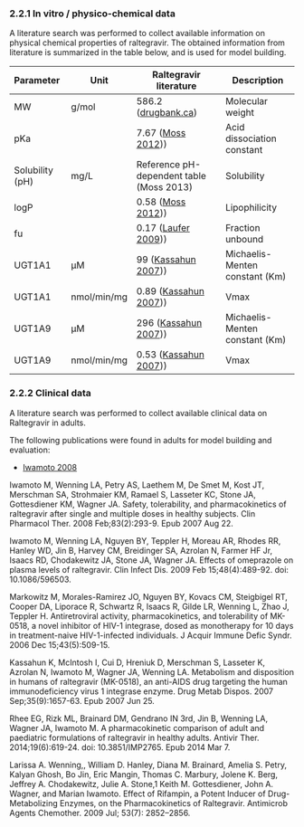 ### 2.2.1	In vitro / physico-chemical data

A literature search was performed to collect available information on physical chemical properties of raltegravir. The obtained information from literature is summarized in the table below, and is used for model building.

| **Parameter**   | **Unit**    | **Raltegravir literature**                     | **Description**                |
| :-------------- | ----------- | ---------------------------------------------- | ------------------------------ |
| MW              | g/mol       | 586.2 ([drugbank.ca](./References.md))         | Molecular weight               |
| pKa             |             | 7.67 ([Moss 2012](./References.md)))           | Acid dissociation constant     |
| Solubility (pH) | mg/L        | Reference pH-dependent table (Moss 2013)       | Solubility                     |
| logP            |             | 0.58 ([Moss 2012](./References.md)))           | Lipophilicity                  |
| fu              |             | 0.17 ([Laufer 2009](./References.md)))         | Fraction unbound               |
| UGT1A1          | µM          | 99 ([Kassahun 2007](./References.md)))         | Michaelis-Menten constant (Km) |
| UGT1A1          | nmol/min/mg | 0.89 ([Kassahun 2007](./References.md)))       | Vmax                           |
| UGT1A9          | µM          | 296 ([Kassahun 2007](./References.md)))        | Michaelis-Menten constant (Km) |
| UGT1A9          | nmol/min/mg | 0.53 ([Kassahun 2007](./References.md)))       | Vmax                           |

### 2.2.2	Clinical data

A literature search was performed to collect available clinical data on Raltegravir in adults. 

The following publications were found in adults for model building and evaluation:

* [Iwamoto 2008](./References.md)

Iwamoto M, Wenning LA, Petry AS, Laethem M, De Smet M, Kost JT, Merschman SA, Strohmaier KM, Ramael S, Lasseter KC, Stone JA, Gottesdiener KM, Wagner JA. Safety, tolerability, and pharmacokinetics of raltegravir after single and multiple doses in healthy subjects. Clin Pharmacol Ther. 2008 Feb;83(2):293-9. Epub 2007 Aug 22.

Iwamoto M, Wenning LA, Nguyen BY, Teppler H, Moreau AR, Rhodes RR, Hanley WD, Jin B, Harvey CM, Breidinger SA, Azrolan N, Farmer HF Jr, Isaacs RD, Chodakewitz JA, Stone JA, Wagner JA. Effects of omeprazole on plasma levels of raltegravir. Clin Infect Dis. 2009 Feb 15;48(4):489-92. doi: 10.1086/596503.

Markowitz M, Morales-Ramirez JO, Nguyen BY, Kovacs CM, Steigbigel RT, Cooper DA, Liporace R, Schwartz R, Isaacs R, Gilde LR, Wenning L, Zhao J, Teppler H. Antiretroviral activity, pharmacokinetics, and tolerability of MK-0518, a novel inhibitor of HIV-1 integrase, dosed as monotherapy for 10 days in treatment-naive HIV-1-infected individuals. J Acquir Immune Defic Syndr. 2006 Dec 15;43(5):509-15.

Kassahun K, McIntosh I, Cui D, Hreniuk D, Merschman S, Lasseter K, Azrolan N, Iwamoto M, Wagner JA, Wenning LA. Metabolism and disposition in humans of raltegravir (MK-0518), an anti-AIDS drug targeting the human immunodeficiency virus 1 integrase enzyme. Drug Metab Dispos. 2007 Sep;35(9):1657-63. Epub 2007 Jun 25.

Rhee EG, Rizk ML, Brainard DM, Gendrano IN 3rd, Jin B, Wenning LA, Wagner JA, Iwamoto M. A pharmacokinetic comparison of adult and paediatric formulations of raltegravir in healthy adults. Antivir Ther. 2014;19(6):619-24. doi: 10.3851/IMP2765. Epub 2014 Mar 7.

Larissa A. Wenning,, William D. Hanley, Diana M. Brainard, Amelia S. Petry, Kalyan Ghosh, Bo Jin, Eric Mangin, Thomas C. Marbury, Jolene K. Berg, Jeffrey A. Chodakewitz, Julie A. Stone,1 Keith M. Gottesdiener, John A. Wagner, and Marian Iwamoto. Effect of Rifampin, a Potent Inducer of Drug-Metabolizing Enzymes, on the Pharmacokinetics of Raltegravir. Antimicrob Agents Chemother. 2009 Jul; 53(7): 2852–2856.

